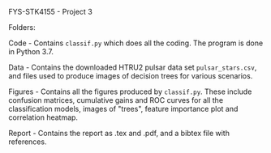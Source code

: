 FYS-STK4155 - Project 3

Folders:

Code - Contains `classif.py` which does all the coding. The program is done in Python 3.7.

Data - Contains the downloaded HTRU2 pulsar data set `pulsar_stars.csv`, and files used to produce images of decision trees for various scenarios.

Figures - Contains all the figures produced by `classif.py`. These include confusion matrices, cumulative gains and ROC curves for all the classification models, images of "trees", feature importance plot and correlation heatmap.

Report - Contains the report as .tex and .pdf, and a bibtex file with references.
